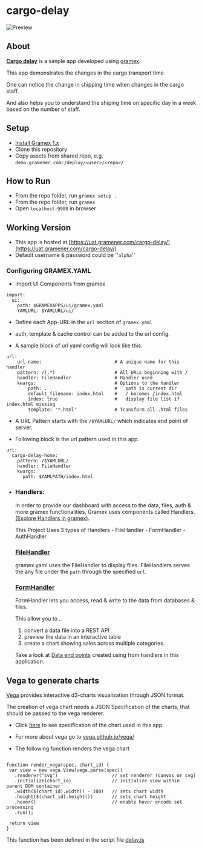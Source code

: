 # cargo-delay

![Preview](preview.gif)

## About

**[Cargo delay](https://uat.gramener.com/cargo-delay/)** is a simple app developed using [gramex](https://github.com/gramener/gramex/).

This app demonstrates the changes in the cargo transport time

One can notice the change in shipping time when changes in the cargo staff.

And also helps you to understand the shiping time on specific day in a week based on the number of staff.

## Setup

- [Install Gramex 1.x](https://learn.gramener.com/guide/install/)
- Clone this repository
- Copy assets from shared repo, e.g. `demo.gramener.com:/deploy/<user>/<repo>/`

## How to Run

- From the repo folder, run `gramex setup .`
- From the repo folder, run `gramex`
- Open `localhost:9988` in browser

## Working Version

- This app is hosted at [https://uat.gramener.com/cargo-delay/](https://uat.gramener.com/cargo-delay/)
- Default username & password could be ''`alpha`''

### Configuring GRAMEX.YAML

- Import UI Components from gramex

```
import:
  ui:
    path: $GRAMEXAPPS/ui/gramex.yaml
    YAMLURL: $YAMLURL/ui/

```

- Define each App-URL in the `url` section of `gramex.yaml`

- auth, template & cache control can be added to the url config.

- A sample block of url yaml config will look like this.

```
url:
    url-name:                           # A unique name for this handler
    pattern: /(.*)                      # All URLs beginning with /
    handler: FileHandler                # Handler used
    kwargs:                             # Options to the handler
        path: .                         #   path is current dir
        default_filename: index.html    #   / becomes /index.html
        index: true                     #   display file list if index.html missing
        template: '*.html'              # Transform all .html files
```
- A URL Pattern starts with the `/$YAMLURL/` which indicates end point of server.

- Following block is the url pattern used in this app.

```
url:
  cargo-delay-home:
    pattern: /$YAMLURL/
    handler: FileHandler
    kwargs:
      path: $YAMLPATH/index.html
```

- ### Handlers:
    In order to provide our dashboard with access to the data, files, auth & more gramex functionalities, Gramex uses components called Handlers. [(Explore Handlers in gramex)](https://learn.gramener.com/guide/).

    This Project Uses 3 types of Handlers
        - FileHandler
        - FormHandler
        - AuthHandler

    ### [FileHandler](https://learn.gramener.com/guide/filehandler/)

    gramex.yaml uses the FileHandler to display files. FileHandlers serves the any file under the `path` through the specified `url`.



    ### [FormHandler](https://learn.gramener.com/guide/formhandler/)

    FormHandler lets you access, read & write to the data from databases & files.


    This allow you to ..
     1) convert a data file into a REST API
     2) preview the data in an interactive table
     3) create a chart showing sales across multiple categories.

    Take a look at [Data end points](\gramex.yaml#L35-L45) created using from handlers in this application.


## Vega to generate charts

[Vega](https://vega.github.io/vega/) provides interactive d3-charts visualization through JSON format.

The creation of vega chart needs a JSON Specification of the charts, that should be passed to the vega renderer.

 - Click [here](\js\components/delay_chart_config.js) to see specification of the chart used in this app.

 - For more about vega go to [vega.github.io/vega/](https://vega.github.io/vega/)

 - The following function renders the vega chart

 ```

function render_vega(spec, chart_id) {
  var view = new vega.View(vega.parse(spec))
    .renderer("svg")                    // set renderer (canvas or svg)
    .initialize(chart_id)               // initialize view within parent DOM container
    .width($(chart_id).width() - 100)   // sets chart width
    .height($(chart_id).height())       // sets chart height
    .hover()                            // enable hover encode set processing
    .run();

  return view
}

 ```

 This function has been defined in the script file [delay.js](\js\delay.js#L14)













